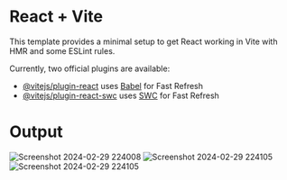 # React + Vite

This template provides a minimal setup to get React working in Vite with HMR and some ESLint rules.

Currently, two official plugins are available:

- [@vitejs/plugin-react](https://github.com/vitejs/vite-plugin-react/blob/main/packages/plugin-react/README.md) uses [Babel](https://babeljs.io/) for Fast Refresh
- [@vitejs/plugin-react-swc](https://github.com/vitejs/vite-plugin-react-swc) uses [SWC](https://swc.rs/) for Fast Refresh


# Output
![Screenshot 2024-02-29 224008](https://github.com/Jasser-Mrabet/News-App/assets/141030883/8ab58ef8-e9d3-4a28-991b-6178c645de2a)
![Screenshot 2024-02-29 224105](https://github.com/Jasser-Mrabet/News-App/assets/141030883/53ff11ac-9b32-4700-9586-2c77188ab75d)
![Screenshot 2024-02-29 224105](https://github.com/Jasser-Mrabet/News-App/assets/141030883/0dca77da-dced-4e5b-a040-4812e5b5c062)
